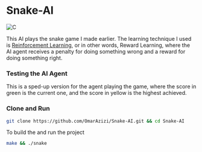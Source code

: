 # Snake-AI
![C](https://img.shields.io/badge/c-%2300599C.svg?style=for-the-badge&logo=c&logoColor=white)

This AI plays the snake game I made earlier. The learning technique I used is [Reinforcement Learning](https://en.wikipedia.org/wiki/Reinforcement_learning), or in other words, Reward Learning, where the AI agent receives a penalty for doing something wrong and a reward for doing something right.

### Testing the AI Agent
This is a sped-up version for the agent playing the game, where the score in green is the current one, and the score in yellow is the highest achieved.


### Clone and Run
```bash
git clone https://github.com/OmarAzizi/Snake-AI.git && cd Snake-AI
```

To build the and run the project
```bash
make && ./snake
```
